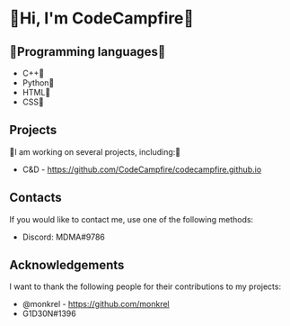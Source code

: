 <h1>👋Hi, I'm CodeCampfire👋</h1>

<h2>🌱Programming languages🌱</h2>

 - C++🎁<br>
 - Python🎁<br>
 - HTML🎁<br>
 - CSS🎁<br>
<h2>Projects</h2>
👀I am working on several projects, including:👀

 - C&D - https://github.com/CodeCampfire/codecampfire.github.io
<h2>Contacts</h2>
If you would like to contact me, use one of the following methods:


 - Discord: MDMA#9786

<h2>Acknowledgements</h2>
I want to thank the following people for their contributions to my projects:

 - @monkrel - https://github.com/monkrel
 - G1D30N#1396
